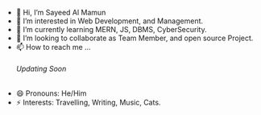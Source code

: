 - 👋 Hi, I’m Sayeed Al Mamun
- 👀 I’m interested in Web Development, and Management.
- 🌱 I’m currently learning MERN, JS, DBMS, CyberSecurity.
- 💞️ I’m looking to collaborate as Team Member, and open source Project.
- 📫 How to reach me ...<h6> Updating Soon</h6>
- 😄 Pronouns: He/Him
- ⚡ Interests: Travelling, Writing, Music, Cats.

<!---
almamun80git/almamun80git is a ✨ special ✨ repository because its `README.md` (this file) appears on your GitHub profile.
You can click the Preview link to take a look at your changes.
--->
